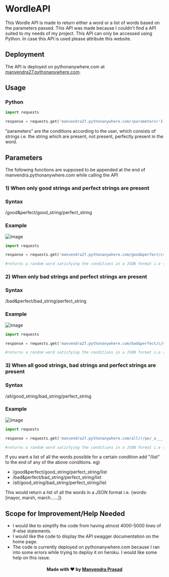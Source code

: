 # WordleAPI
This Wordle API is made to return either a word or a list of words based on the parameters passed. This API was made because I couldn't find a API suited to my needs of my project. This API can only be accessed using Python. In case this API is used please attribute this website.

## Deployment
The API is deployed on pythonanywhere.com at [manvendra27.pythonanywhere.com](https://manvendra27.pythonanywhere.com).

## Usage
### Python

```python
import requests

response = requests.get('manvendra27.pythonanywhere.com/<parameters>')
```

"parameters" are the conditions according to the user, which consists of strings i.e. the string which are present, not present, perfectly present in the word.

## Parameters

The following functions are supposed to be appended at the end of manvendra.pythonanywhere.com while calling the API

### 1) When only good strings and perfect strings are present

### Syntax
/good&perfect/good_string/perfect_string

### Example
![image](https://user-images.githubusercontent.com/72267209/193898682-3919ecb4-d8f6-4997-855f-27e3c33df169.png)
```python
import requests

response = requests.get('manvendra27.pythonanywhere.com/good&perfect/cra/___sh')

#returns a random word satisfying the conditions in a JSON format i.e {word: 'crash'}
```

### 2) When only bad strings and perfect strings are present

### Syntax
/bad&perfect/bad_string/perfect_string

### Example
![image](https://user-images.githubusercontent.com/72267209/193901703-248b8c54-10ae-4983-817a-a8e90b91cdf0.png)
```python
import requests

response = requests.get('manvendra27.pythonanywhere.com/bad&perfect/c/mar_h')

#returns a random word satisfying the conditions in a JSON format i.e {word: 'marsh'}
```

### 3) When all good strings, bad strings and perfect strings are present

### Syntax
/all/good_string/bad_string/perfect_string

### Example
![image](https://user-images.githubusercontent.com/72267209/193902964-a674d08c-83ed-4564-97ed-2416d04eb976.png)
```python
import requests

response = requests.get('manvendra27.pythonanywhere.com/all/r/pe/_a___')

#returns a random word satisfying the conditions in a JSON format i.e {word: 'mayor'}
```

If you want a list of all the words possible for a certain condition add "/list" to the end of any of the above conditions. eg)
<ul>
<li>/good&perfect/good_string/perfect_string/list
<li>/bad&perfect/bad_string/perfect_string/list
<li>/all/good_string/bad_string/perfect_string/list
</ul>

This would return a list of all the words in a JSON format i.e. {words: [mayor, marsh, march......]}

## Scope for Improvement/Help Needed
<ul>
<li>I would like to simplify the code from having almost 4000-5000 lines of if-else statements.
<li>I would like the code to display the API swagger documentation on the home page.
<li>The code is currently deployed on pythonanywhere.com because I ran into some errors while trying to deploy it on heroku. I would like some help on this issue.
</ul>

<h4 align="center">Made with ❤ by <a href="https://manv3ndra.github.io/manvendra.github.io/">Manvendra Prasad</a></h4>
